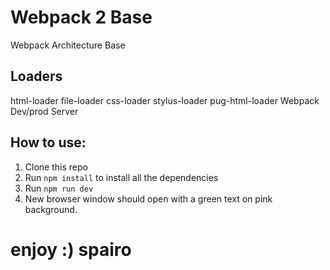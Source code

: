# Webpack 2 Base

Webpack Architecture Base

## Loaders
html-loader
file-loader
css-loader
stylus-loader
pug-html-loader
Webpack Dev/prod Server


## How to use:

1. Clone this repo
2. Run `npm install` to install all the dependencies
3. Run `npm run dev`
4. New browser window should open with a green text on pink background.

# enjoy :) spairo
